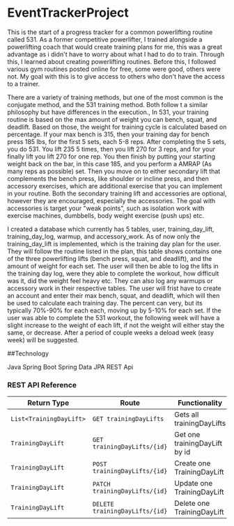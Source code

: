 # EventTrackerProject

This is the start of a progress tracker for a common powerlifting routine called 531. As a former competitive powerlifter, I trained alongside a powerlifting coach that would create training plans for me, this was a great advantage as i didn't have to worry about what I had to do to train. Through this, I learned about creating powerlifting routines.  Before this, I followed various gym routines posted online for free, some were good, others were not.  My goal with this is to give access to others who don't have the access to a trainer.

There are a variety of training methods, but one of the most common is the conjugate method, and the 531 training method. Both follow t a similar philosophy but have differences in the execution.,  In 531, your training routine is based on the max amount of weight you can bench, squat, and deadlift.  Based on those, the weight for training cycle is calculated based on percentage.  If your max bench is 315, then your training day for bench press 185 Ibs, for the first 5 sets, each 5-8 reps. After completing the 5 sets, you do 531.  You lift 235 5 times, then you lift 270 for 3 reps, and for your finally lift you lift 270 for one rep.  You then finish by putting your starting weight back on the bar, in this case 185, and you perform a AMRAP (As many reps as possible) set. Then you move on to either  secondary lift that complements the bench press, like shoulder or incline press, and then accessory exercises, which are additional exercise that you can implement in your routine. Both the secondary training lift and accessories are optional, however they are encouraged, especially the accessories.  The goal with accessories is target your "weak points", such as isolation work with exercise machines, dumbbells, body weight exercise (push ups) etc.

I created a database which currently has 5 tables, user, training_day_lift, training_day_log, warmup, and accessory_work.  As of now only the training_day_lift is implemented, which is the training day plan for the user.  They will follow the routine listed in the plan, this table shows contains one of the three powerlifting lifts (bench press, squat, and deadlift), and the amount of weight for each set.  The user will then be able to log the lifts in the training day log, were they able to complete the workout, how difficult was it, did the weight feel heavy etc.  They can also log any warmups or accessory work in their respective tables.  The user will frist have to create an account and enter their max bench, squat, and deadlift, which will then be used to calculate each training day.  The percent can very, but its typically 70%-90% for each each, moving up by 5-10% for each set.  If the user was able to complete the 531 workout, the following week will have a slight increase to the weight of each lift, if not the weight will either stay the same, or decrease. After a period of couple weeks a deload week (easy week) will be suggested.

##Technology

Java
Spring Boot
Spring Data
JPA
REST Api

### REST API Reference
| Return Type   | Route                 | Functionality                  |
|---------------|-----------------------|--------------------------------|
| `List<TrainingDayLift>`  |`GET trainingDayLifts`        | Gets all trainingDayLifts                 |
| `TrainingDayLift`        |`GET trainingDayLifts/{id}`   | Get one trainingDayLift by id             |
| `TrainingDayLift`        |`POST trainingDayLifts/{id}`   | Create one TrainingDayLift            |
| `TrainingDayLift`        |`PATCH trainingDayLifts/{id}`   | Update one TrainingDayLift            |
| `TrainingDayLift`        |`DELETE trainingDayLifts/{id}`   | Delete one TrainingDayLift             |
